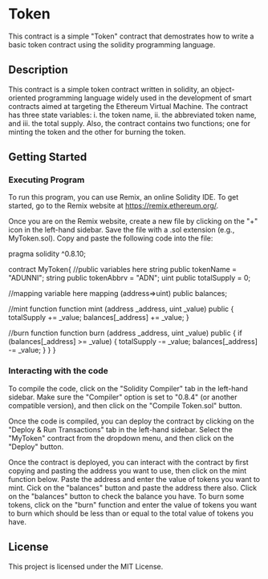 # Token
This contract is a simple "Token" contract that demostrates how to write a basic token contract using the solidity programming language.

## Description
This contract is a simple token contract written in solidity, an object-oriented programming language widely used in the development of smart contracts aimed at targeting the Ethereum Virtual Machine. The contract has three state variables: i. the token name, ii. the abbreviated token name, and iii. the total supply. Also, the contract contains two functions; one for minting the token and the other for burning the token.

## Getting Started
### Executing Program
To run this program, you can use Remix, an online Solidity IDE. To get started, go to the Remix website at https://remix.ethereum.org/.

Once you are on the Remix website, create a new file by clicking on the "+" icon in the left-hand sidebar. Save the file with a .sol extension (e.g., MyToken.sol). Copy and paste the following code into the file:

pragma solidity ^0.8.10;

contract MyToken{ //public variables here string public tokenName = "ADUNNI"; string public tokenAbbrv = "ADN"; uint public totalSupply = 0;

//mapping variable here
mapping (address=>uint) public balances;

//mint function
function mint (address _address, uint _value) public {
    totalSupply += _value;
    balances[_address] += _value;
} 

//burn function
function burn (address _address, uint _value) public {
    if (balances[_address] >= _value) {
        totalSupply -= _value;
        balances[_address] -= _value; 
    }
}
}

### Interacting with the code
To compile the code, click on the "Solidity Compiler" tab in the left-hand sidebar. Make sure the "Compiler" option is set to "0.8.4" (or another compatible version), and then click on the "Compile Token.sol" button.

Once the code is compiled, you can deploy the contract by clicking on the "Deploy & Run Transactions" tab in the left-hand sidebar. Select the "MyToken" contract from the dropdown menu, and then click on the "Deploy" button.

Once the contract is deployed, you can interact with the contract by first copying and pasting the address you want to use, then click on the mint function below. Paste the address and enter the value of tokens you want to mint. Cick on the "balances" button and paste the address there also. Click on the "balances" button to check the balance you have. To burn some tokens, click on the "burn" function and enter the value of tokens you want to burn which should be less than or equal to the total value of tokens you have.

## License
This project is licensed under the MIT License. 